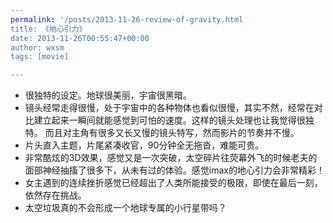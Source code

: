 ```yaml
---
permalink: '/posts/2013-11-26-review-of-gravity.html
title: 《地心引力》
date: 2013-11-26T00:55:47+00:00
author: wxsm
tags: [movie]

---
```





* 很独特的设定。地球很美丽，宇宙很黑暗。
* 镜头经常走得很慢，处于宇宙中的各种物体也看似很慢，其实不然，经常在对比建立起来一瞬间就能感觉到可怕的速度。这样的镜头处理也让我觉得很独特。 而且对主角有很多又长又慢的镜头特写，然而影片的节奏并不慢。
* 片头直入主题，片尾紧凑收官，90分钟全无拖沓，难能可贵。
* 非常酷炫的3D效果，感觉又是一次突破，太空碎片往荧幕外飞的时候老夫的面部神经抽搐了很多下，从未有过的体验。感觉imax的地心引力会非常精彩！
* 女主遇到的连续挫折感觉已经超出了人类所能接受的极限，即使在最后一刻，依然存在挑战。
* 太空垃圾真的不会形成一个地球专属的小行星带吗？
